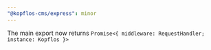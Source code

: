 ```yaml
---
"@kopflos-cms/express": minor
---
```


The main export now returns `Promise<{ middleware: RequestHandler; instance: Kopflos }>`
